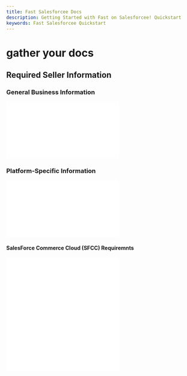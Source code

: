 ```yaml
---
title: Fast Salesforcee Docs
description: Getting Started with Fast on Salesforcee! Quickstart
keywords: Fast Salesforcee Quickstart
---
```


# gather your docs

## Required Seller Information

### General Business Information

<embed src="/reusables/for-developers/_required-seller-information.md" />

### Platform-Specific Information

<embed src="/reusables/for-developers/_platform_ecommerce_all_fast_access_requirement.md" />

#### SalesForce Commerce Cloud (SFCC) Requiremnts

<embed src="/reusables/for-developers/_platform_sfcc_requirements.md" />

<embed src="/reusables/for-developers/_platform_attention_seller_onboarding_credentials_same_session_requirement.md" />
